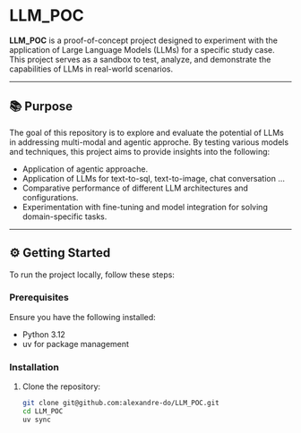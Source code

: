 # LLM_POC

**LLM_POC** is a proof-of-concept project designed to experiment with the application of Large Language Models (LLMs) for a specific study case. This project serves as a sandbox to test, analyze, and demonstrate the capabilities of LLMs in real-world scenarios.

---

## 📚 Purpose

The goal of this repository is to explore and evaluate the potential of LLMs in addressing multi-modal and agentic approche. By testing various models and techniques, this project aims to provide insights into the following:
- Application of agentic approache.
- Application of LLMs for text-to-sql, text-to-image, chat conversation ...
- Comparative performance of different LLM architectures and configurations.
- Experimentation with fine-tuning and model integration for solving domain-specific tasks.

---

## ⚙️ Getting Started

To run the project locally, follow these steps:

### Prerequisites

Ensure you have the following installed:

- Python 3.12
- uv for package management


### Installation

1. Clone the repository:

   ```bash
   git clone git@github.com:alexandre-do/LLM_POC.git
   cd LLM_POC
   uv sync  
